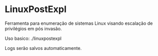 # LinuxPostExpl
  Ferramenta para enumeração de sistemas Linux visando escalação de privilégios em pós invasão.
  
  Uso basico: ./linuxpostexpl 
  
  Logs serão salvos automaticamente.
